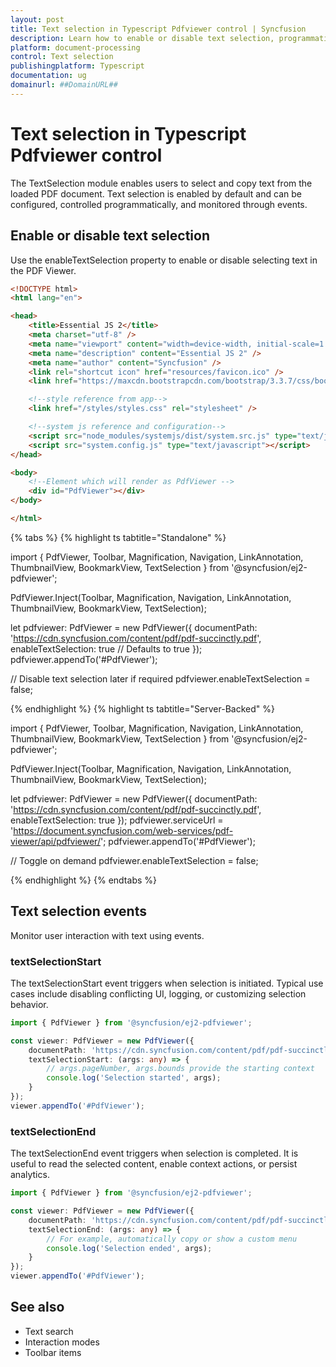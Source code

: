 ```yaml
---
layout: post
title: Text selection in Typescript Pdfviewer control | Syncfusion
description: Learn how to enable or disable text selection, programmatically select regions, copy selected text, and handle selection events in the Syncfusion Typescript PDF Viewer.
platform: document-processing
control: Text selection
publishingplatform: Typescript
documentation: ug
domainurl: ##DomainURL##
---
```

# Text selection in Typescript Pdfviewer control

The TextSelection module enables users to select and copy text from the loaded PDF document. Text selection is enabled by default and can be configured, controlled programmatically, and monitored through events.

## Enable or disable text selection

Use the enableTextSelection property to enable or disable selecting text in the PDF Viewer.

```html
<!DOCTYPE html>
<html lang="en">

<head>
    <title>Essential JS 2</title>
    <meta charset="utf-8" />
    <meta name="viewport" content="width=device-width, initial-scale=1.0, user-scalable=no" />
    <meta name="description" content="Essential JS 2" />
    <meta name="author" content="Syncfusion" />
    <link rel="shortcut icon" href="resources/favicon.ico" />
    <link href="https://maxcdn.bootstrapcdn.com/bootstrap/3.3.7/css/bootstrap.min.css" rel="stylesheet" />

    <!--style reference from app-->
    <link href="/styles/styles.css" rel="stylesheet" />

    <!--system js reference and configuration-->
    <script src="node_modules/systemjs/dist/system.src.js" type="text/javascript"></script>
    <script src="system.config.js" type="text/javascript"></script>
</head>

<body>
    <!--Element which will render as PdfViewer -->
    <div id="PdfViewer"></div>
</body>

</html>
```

{% tabs %}
{% highlight ts tabtitle="Standalone" %}

import { PdfViewer, Toolbar, Magnification, Navigation, LinkAnnotation, ThumbnailView, BookmarkView, TextSelection } from '@syncfusion/ej2-pdfviewer';

PdfViewer.Inject(Toolbar, Magnification, Navigation, LinkAnnotation, ThumbnailView, BookmarkView, TextSelection);

let pdfviewer: PdfViewer = new PdfViewer({
    documentPath: 'https://cdn.syncfusion.com/content/pdf/pdf-succinctly.pdf',
    enableTextSelection: true // Defaults to true
});
pdfviewer.appendTo('#PdfViewer');

// Disable text selection later if required
pdfviewer.enableTextSelection = false;

{% endhighlight %}
{% highlight ts tabtitle="Server-Backed" %}

import { PdfViewer, Toolbar, Magnification, Navigation, LinkAnnotation, ThumbnailView, BookmarkView, TextSelection } from '@syncfusion/ej2-pdfviewer';

PdfViewer.Inject(Toolbar, Magnification, Navigation, LinkAnnotation, ThumbnailView, BookmarkView, TextSelection);

let pdfviewer: PdfViewer = new PdfViewer({
    documentPath: 'https://cdn.syncfusion.com/content/pdf/pdf-succinctly.pdf',
    enableTextSelection: true
});
pdfviewer.serviceUrl = 'https://document.syncfusion.com/web-services/pdf-viewer/api/pdfviewer/';
pdfviewer.appendTo('#PdfViewer');

// Toggle on demand
pdfviewer.enableTextSelection = false;

{% endhighlight %}
{% endtabs %}

## Text selection events

Monitor user interaction with text using events.

### textSelectionStart

The textSelectionStart event triggers when selection is initiated. Typical use cases include disabling conflicting UI, logging, or customizing selection behavior.

```ts
import { PdfViewer } from '@syncfusion/ej2-pdfviewer';

const viewer: PdfViewer = new PdfViewer({
    documentPath: 'https://cdn.syncfusion.com/content/pdf/pdf-succinctly.pdf',
    textSelectionStart: (args: any) => {
        // args.pageNumber, args.bounds provide the starting context
        console.log('Selection started', args);
    }
});
viewer.appendTo('#PdfViewer');
```

### textSelectionEnd

The textSelectionEnd event triggers when selection is completed. It is useful to read the selected content, enable context actions, or persist analytics.

```ts
import { PdfViewer } from '@syncfusion/ej2-pdfviewer';

const viewer: PdfViewer = new PdfViewer({
    documentPath: 'https://cdn.syncfusion.com/content/pdf/pdf-succinctly.pdf',
    textSelectionEnd: (args: any) => {
        // For example, automatically copy or show a custom menu
        console.log('Selection ended', args);
    }
});
viewer.appendTo('#PdfViewer');
```


## See also

- Text search
- Interaction modes
- Toolbar items
